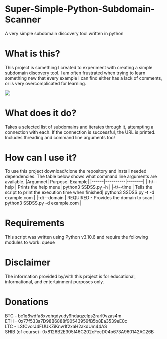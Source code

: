 # Super-Simple-Python-Subdomain-Scanner
A very simple subdomain discovery tool written in python

# What is this?
This project is something I created to experiment with creating a simple subdomain discovery tool. I am often frustrated when trying to learn something new that every example I can find either has a lack of comments, or is very overcomplicated for learning.


<img src=https://media.tenor.com/u8YEMwIfJGMAAAAC/thanos.gif>



# What does it do?
Takes a selected list of subdomains and iterates through it, attempting a connection with each. If the connection is successful, the URL is printed. Includes threading and command line arguments too!

# How can I use it?
To use this project download/clone the repository and install needed dependencies. The table below shows what command line arguments are available.
|Argumnet| Purpose| Example|
|------|----------|--------|
|-h/--help | Prints the help menu| python3 SSDSS.py -h |
|-t/--time | Tells the script to print the execution time when finished| python3 SSDSS.py -t -d example.com |
|-d/--domain | REQUIRED - Provides the domain to scan| python3 SSDSS.py -d example.com |

# Requirements
This script was written using Python v3.10.6 and require the following modules to work:
queue

# Disclaimer
The information provided by/with this project is for educational, informational, and entertainment purposes only.

# Donations
BTC - bc1q8wdfa8xvqhgdyudy9hdaqzelps2rarl9vzas4m <br/>
ETH - 0x77f533a7D98B6888f90543959fB5b8Ea3539eE0c <br/>
LTC - LSfCvorJ4FUUKZiKnw1f2xaH2akdUm44AS  <br/>
SHIB (of course)- 0x8126B2E305f46C202cFecD04b673A960142AC26B
